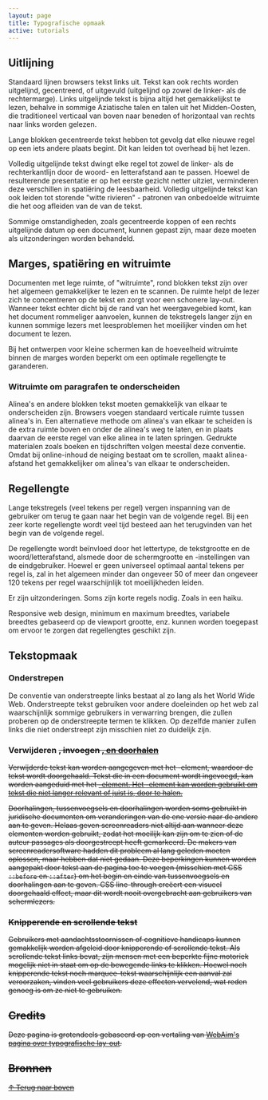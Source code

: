```yaml
---
layout: page
title: Typografische opmaak
active: tutorials
---
```


## Uitlijning

Standaard lijnen browsers tekst links uit. Tekst kan ook rechts worden uitgelijnd, gecentreerd, of uitgevuld (uitgelijnd op zowel de linker- als de rechtermarge). Links uitgelijnde tekst is bijna altijd het gemakkelijkst te lezen, behalve in sommige Aziatische talen en talen uit het Midden-Oosten, die traditioneel verticaal van boven naar beneden of horizontaal van rechts naar links worden gelezen.

Lange blokken gecentreerde tekst hebben tot gevolg dat elke nieuwe regel op een iets andere plaats begint. Dit kan leiden tot overhead bij het lezen.

Volledig uitgelijnde tekst dwingt elke regel tot zowel de linker- als de rechterkantlijn door de woord- en letterafstand aan te passen. Hoewel de resulterende presentatie er op het eerste gezicht netter uitziet, verminderen deze verschillen in spatiëring de leesbaarheid. Volledig uitgelijnde tekst kan ook leiden tot storende "witte rivieren" - patronen van onbedoelde witruimte die het oog afleiden van de van de tekst.

Sommige omstandigheden, zoals gecentreerde koppen of een rechts uitgelijnde datum op een document, kunnen gepast zijn, maar deze moeten als uitzonderingen worden behandeld.

## Marges, spatiëring en witruimte

Documenten met lege ruimte, of "witruimte", rond blokken tekst zijn over het algemeen gemakkelijker te lezen en te scannen. De ruimte helpt de lezer zich te concentreren op de tekst en zorgt voor een schonere lay-out. Wanneer tekst echter dicht bij de rand van het weergavegebied komt, kan het document rommeliger aanvoelen, kunnen de tekstregels langer zijn en kunnen sommige lezers met leesproblemen het moeilijker vinden om het document te lezen.

Bij het ontwerpen voor kleine schermen kan de hoeveelheid witruimte binnen de marges worden beperkt om een optimale regellengte te garanderen.

### Witruimte om paragrafen te onderscheiden

Alinea's en andere blokken tekst moeten gemakkelijk van elkaar te onderscheiden zijn. Browsers voegen standaard verticale ruimte tussen alinea's in. Een alternatieve methode om alinea's van elkaar te scheiden is de extra ruimte boven en onder de alinea's weg te laten, en in plaats daarvan de eerste regel van elke alinea in te laten springen. Gedrukte materialen zoals boeken en tijdschriften volgen meestal deze conventie. Omdat bij online-inhoud de neiging bestaat om te scrollen, maakt alinea-afstand het gemakkelijker om alinea's van elkaar te onderscheiden.

## Regellengte

Lange tekstregels (veel tekens per regel) vergen inspanning van de gebruiker om terug te gaan naar het begin van de volgende regel. Bij een zeer korte regellengte wordt veel tijd besteed aan het terugvinden van het begin van de volgende regel.

De regellengte wordt beïnvloed door het lettertype, de tekstgrootte en de woord/letterafstand, alsmede door de schermgrootte en -instellingen van de eindgebruiker. Hoewel er geen universeel optimaal aantal tekens per regel is, zal in het algemeen minder dan ongeveer 50 of meer dan ongeveer 120 tekens per regel waarschijnlijk tot moeilijkheden leiden.

Er zijn uitzonderingen.
Soms zijn korte regels nodig.
Zoals in een haiku.

Responsive web design, minimum en maximum breedtes, variabele breedtes gebaseerd op de viewport grootte, enz. kunnen worden toegepast om ervoor te zorgen dat regellengtes geschikt zijn.

## Tekstopmaak 

### Onderstrepen
De conventie van onderstreepte links bestaat al zo lang als het World Wide Web. Onderstreepte tekst gebruiken voor andere doeleinden op het web zal waarschijnlijk sommige gebruikers in verwarring brengen, die zullen proberen op de onderstreepte termen te klikken. Op dezelfde manier zullen links die niet onderstreept zijn misschien niet zo duidelijk zijn.

### Verwijderen <del>, invoegen <ins>, en doorhalen <s>
Verwijderde tekst kan worden aangegeven met het <del>-element, waardoor de tekst wordt doorgehaald. Tekst die in een document wordt ingevoegd, kan worden aangeduid met het <ins>-element. Het <s>-element kan worden gebruikt om tekst die niet langer relevant of juist is, door te halen.

Doorhalingen, tussenvoegsels en doorhalingen worden soms gebruikt in juridische documenten om veranderingen van de ene versie naar de andere aan te geven. Helaas geven screenreaders niet altijd aan wanneer deze elementen worden gebruikt, zodat het moeilijk kan zijn om te zien of de auteur passages als doorgestreept heeft gemarkeerd. De makers van screenreadersoftware hadden dit probleem al lang geleden moeten oplossen, maar hebben dat niet gedaan. Deze beperkingen kunnen worden aangepakt door tekst aan de pagina toe te voegen (misschien met CSS `::before` en `::after`) om het begin en einde van tussenvoegsels en doorhalingen aan te geven.
CSS line-through creëert een visueel doorgehaald effect, maar dit wordt nooit overgebracht aan gebruikers van schermlezers.

### Knipperende en scrollende tekst
Gebruikers met aandachtsstoornissen of cognitieve handicaps kunnen gemakkelijk worden afgeleid door knipperende of scrollende tekst. Als scrollende tekst links bevat, zijn mensen met een beperkte fijne motoriek mogelijk niet in staat om op de bewegende links te klikken. Hoewel noch knipperende tekst noch marquee-tekst waarschijnlijk een aanval zal veroorzaken, vinden veel gebruikers deze effecten vervelend, wat reden genoeg is om ze niet te gebruiken.

## Credits

Deze pagina is grotendeels gebaseerd op een vertaling van <a href="https://webaim.org/techniques/textlayout/">WebAim's pagina over typografische lay-out</a>.

## Bronnen

<p class="toplink">
  <a href="#top" title="Terug naar boven">&uarr; Terug naar boven</a>
</p>